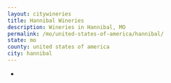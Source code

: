 ```yaml
---
layout: citywineries
title: Hannibal Wineries
description: Wineries in Hannibal, MO
permalink: /mo/united-states-of-america/hannibal/
state: mo
county: united states of america
city: hannibal
---
```

-
